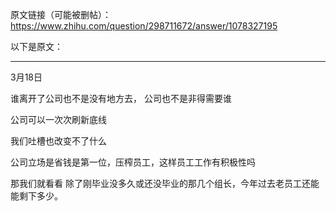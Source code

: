 原文链接（可能被删帖）： https://www.zhihu.com/question/298711672/answer/1078327195

以下是原文：

-------

3月18日

谁离开了公司也不是没有地方去， 公司也不是非得需要谁

公司可以一次次刷新底线

我们吐槽也改变不了什么

公司立场是省钱是第一位，压榨员工，这样员工工作有积极性吗

那我们就看看 除了刚毕业没多久或还没毕业的那几个组长，今年过去老员工还能能剩下多少。

